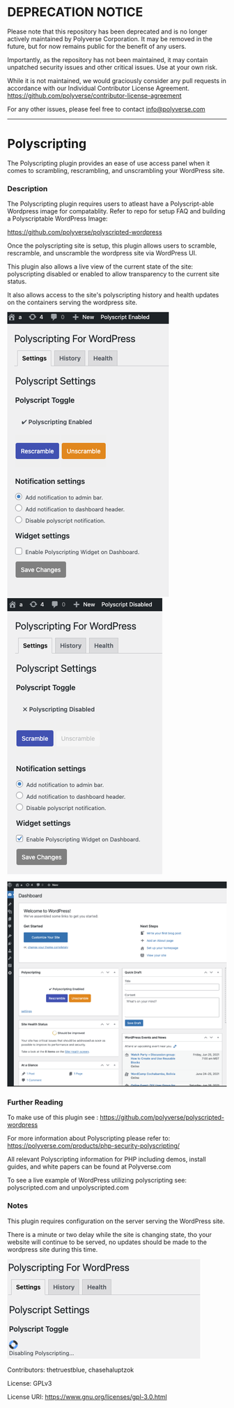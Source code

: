 # DEPRECATION NOTICE

Please note that this repository has been deprecated and is no longer actively maintained by Polyverse Corporation.  It may be removed in the future, but for now remains public for the benefit of any users.

Importantly, as the repository has not been maintained, it may contain unpatched security issues and other critical issues.  Use at your own risk.

While it is not maintained, we would graciously consider any pull requests in accordance with our Individual Contributor License Agreement.  https://github.com/polyverse/contributor-license-agreement

For any other issues, please feel free to contact info@polyverse.com

---

# Polyscripting

The Polyscripting plugin provides an ease of use access panel when it comes to scrambling, rescrambling, and unscrambling your WordPress site.

### Description
The Polyscripting plugin requires users to atleast have a Polyscript-able Wordpress image for compatablity.
Refer to repo for setup FAQ and building a Polyscriptable WordPress Image: 

https://github.com/polyverse/polyscripted-wordpress

Once the polyscripting site is setup, this plugin allows users to scramble, rescramble, and unscramble the wordpress site via WordPress UI.

This plugin also allows a live view of the current state of the site: polyscripting disabled or enabled to allow transparency to the current site status.

It also allows access to the site's polyscripting history and health updates on the containers serving the wordpress site.

![settings](includes/settingspolyscript.png) ![disabled](includes/settingsdisabled.png)

![wiget](includes/polyscript%20widget.png)




### Further Reading

To make use of this plugin see : https://github.com/polyverse/polyscripted-wordpress

For more information about Polyscripting please refer to:  https://polyverse.com/products/php-security-polyscripting/ 

All relevant Polyscripting information for PHP including demos, install guides, and white papers can be found at Polyverse.com

To see a live example of WordPress utilizing polyscripting see: polyscripted.com and unpolyscripted.com


### Notes

This plugin requires configuration on the server serving the WordPress site.

There is a minute or two delay while the site is changing state, tho your website will continue to be served, no updates should be made to the wordpress site during this time.

![disabling](includes/disabling.png)


Contributors: thetruestblue, chasehaluptzok

License: GPLv3

License URI: https://www.gnu.org/licenses/gpl-3.0.html
